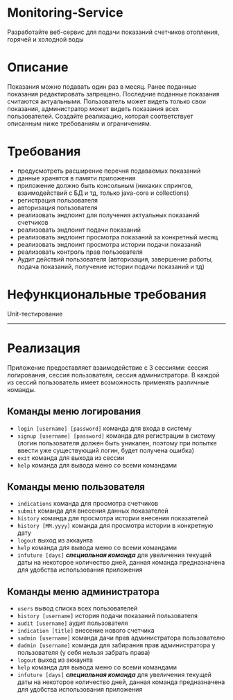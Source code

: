 # Monitoring-Service

Разработайте веб-сервис для подачи показаний счетчиков отопления, горячей и холодной воды

# Описание

Показания можно подавать один раз в месяц.
Ранее поданные показания редактировать запрещено.
Последние поданные показания считаются актуальными.
Пользователь может видеть только свои показания, администратор может видеть показания всех пользователей.
Создайте реализацию, которая соответствует описанным ниже требованиям и ограничениям.

# Требования

* предусмотреть расширение перечня подаваемых показаний
* данные хранятся в памяти приложения
* приложение должно быть консольным (никаких спрингов, взаимодействий с БД и тд, только java-core и collections)
* регистрация пользователя
* авторизация пользователя
* реализовать эндпоинт для получения актуальных показаний счетчиков
* реализовать эндпоинт подачи показаний
* реализовать эндпоинт просмотра показаний за конкретный месяц
* реализовать эндпоинт просмотра истории подачи показаний
* реализовать контроль прав пользователя
* Аудит действий пользователя
  (авторизация, завершение работы, подача показаний, получение истории подачи показаний и тд)

# Нефункциональные требования

Unit-тестирование

---

# Реализация

Приложение предоставляет взаимодействие с 3 сессиями:
сессия логирования,
сессия пользователя,
сессия администратора.
В каждой из сессий пользователь имеет возможность применять различные команды.

## Команды меню логирования

- `login [username] [password]` команда для входа в систему
- `signup [username] [password]` команда для регистрации в систему (логин пользователя должен быть уникален,
  поэтому при попытке ввести уже существующий логин, будет получена ошибка)
- `exit` команда для выхода из сессии
- `help` команда для вывода меню со всеми командами

## Команды меню пользователя

- `indications` команда для просмотра счетчиков
- `submit` команда для внесения данных показателей
- `history` команда для просмотра истории внесения показателей
- `history [MM.yyyy]` команда для просмотра истории в конкретную дату
- `logout` выход из аккаунта
- `help` команда для вывода меню со всеми командами
- `infuture [days]` _**специальная команда**_ для увеличения текущей даты на некоторое количество дней,
  данная команда предназначена для удобства использования приложения

## Команды меню администратора

- `users` вывод списка всех пользователей
- `history [username]` история подачи показаний пользователя
- `audit [username]` аудит пользователя
- `indication [title]` внесение нового счетчика
- `sadmin [username]` команда дачи прав администратора пользователю
- `dadmin [username]` команда для забирания прав администратора у пользователя (у себя нельзя забрать права)
- `logout` выход из аккаунта
- `help` команда для вывода меню со всеми командами
- `infuture [days]` _**специальная команда**_ для увеличения текущей даты на некоторое количество дней,
  данная команда предназначена для удобства использования приложения